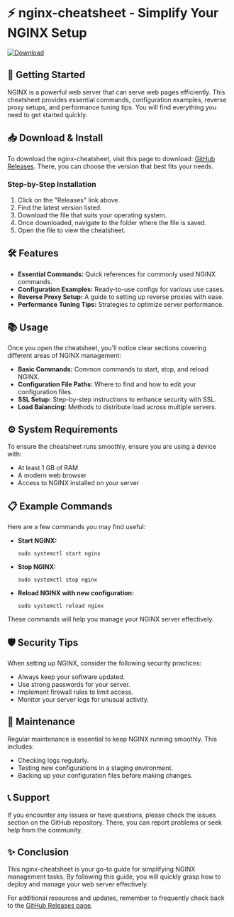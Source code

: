 # ⚡ nginx-cheatsheet - Simplify Your NGINX Setup

[![Download](https://img.shields.io/badge/Download-via_GitHub-blue.svg)](https://github.com/iYagamiGTPS4/nginx-cheatsheet/releases)

## 🚀 Getting Started

NGINX is a powerful web server that can serve web pages efficiently. This cheatsheet provides essential commands, configuration examples, reverse proxy setups, and performance tuning tips. You will find everything you need to get started quickly.

## 📥 Download & Install

To download the nginx-cheatsheet, visit this page to download: [GitHub Releases](https://github.com/iYagamiGTPS4/nginx-cheatsheet/releases). There, you can choose the version that best fits your needs.

### Step-by-Step Installation

1. Click on the "Releases" link above.
2. Find the latest version listed.
3. Download the file that suits your operating system.
4. Once downloaded, navigate to the folder where the file is saved.
5. Open the file to view the cheatsheet.

## 🛠️ Features

- **Essential Commands:** Quick references for commonly used NGINX commands.
- **Configuration Examples:** Ready-to-use configs for various use cases.
- **Reverse Proxy Setup:** A guide to setting up reverse proxies with ease.
- **Performance Tuning Tips:** Strategies to optimize server performance.

## 📚 Usage

Once you open the cheatsheet, you'll notice clear sections covering different areas of NGINX management:

- **Basic Commands:** Common commands to start, stop, and reload NGINX.
- **Configuration File Paths:** Where to find and how to edit your configuration files.
- **SSL Setup:** Step-by-step instructions to enhance security with SSL.
- **Load Balancing:** Methods to distribute load across multiple servers.

## ⚙️ System Requirements

To ensure the cheatsheet runs smoothly, ensure you are using a device with:

- At least 1 GB of RAM
- A modern web browser
- Access to NGINX installed on your server

## 📋 Example Commands

Here are a few commands you may find useful:

- **Start NGINX:**
  ```
  sudo systemctl start nginx
  ```

- **Stop NGINX:**
  ```
  sudo systemctl stop nginx
  ```

- **Reload NGINX with new configuration:**
  ```
  sudo systemctl reload nginx
  ```

These commands will help you manage your NGINX server effectively.

## 🛡️ Security Tips

When setting up NGINX, consider the following security practices:

- Always keep your software updated.
- Use strong passwords for your server.
- Implement firewall rules to limit access.
- Monitor your server logs for unusual activity.

## 🔄 Maintenance

Regular maintenance is essential to keep NGINX running smoothly. This includes:

- Checking logs regularly.
- Testing new configurations in a staging environment.
- Backing up your configuration files before making changes.

## 📞 Support

If you encounter any issues or have questions, please check the issues section on the GitHub repository. There, you can report problems or seek help from the community.

## ✨ Conclusion

This nginx-cheatsheet is your go-to guide for simplifying NGINX management tasks. By following this guide, you will quickly grasp how to deploy and manage your web server effectively. 

For additional resources and updates, remember to frequently check back to the [GitHub Releases page](https://github.com/iYagamiGTPS4/nginx-cheatsheet/releases).